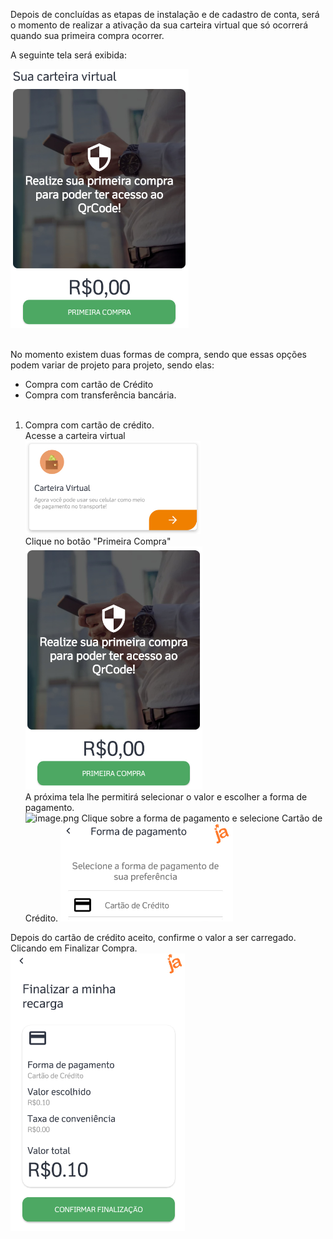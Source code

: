 Depois de concluídas as etapas de instalação e de cadastro de conta, será o momento de realizar a ativação da sua carteira virtual que só ocorrerá quando sua primeira compra ocorrer.

A seguinte tela será exibida:

![image.png](/.attachments/image-6ab87717-3690-4f51-b28a-c0245b998fd5.png)<br><br>

No momento existem duas formas de compra, sendo que essas opções podem variar de projeto para projeto, sendo elas:

- Compra com cartão de Crédito
- Compra com transferência bancária.
<br><br>

1. Compra com cartão de crédito.<br>
Acesse a carteira virtual<br>
![image.png](/.attachments/image-2969e91e-9dd5-499a-98d6-f084335ea337.png)<br>
Clique no botão "Primeira Compra"
![image.png](/.attachments/image-b9a5f486-7d61-44a1-b65e-0250982da0bd.png)<br>
A próxima tela lhe permitirá selecionar o valor e escolher a forma de pagamento.<br>
![image.png](/.attachments/image-49f0d873-2a0a-4062-8792-326e451687d0.png)
Clique sobre a forma de pagamento e selecione Cartão de Crédito.
![image.png](/.attachments/image-4db2236a-7d5a-4259-80c5-6393f4d98022.png)



Depois do cartão de crédito aceito, confirme o valor a ser carregado. Clicando em Finalizar Compra.<br>
![image.png](/.attachments/image-d4ec4c25-6b85-4227-93fe-421dfdd7c215.png)
